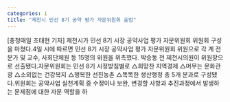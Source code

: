 ```yaml
---
categories: i
title: "제천시 민선 8기 공약 평가 자문위원회 출범"
---
```

[충청매일 조태현 기자] 제천시가 민선 8기 시장 공약사업 평가 자문위원회 위원회 구성을 마쳤다.4일 시에 따르면 민선 8기 시장 공약사업 평가 자문위원회 위원으로 각 계 전문가 및 교수, 사회단체원 등 15명의 위원을 위촉했다. 박승동 전 제천시의원이 위원장으로 선출됐다.자문위원회는 민선 8기 시정방침별로 △희망찬 지역경제 △머무는 문화관광 △소외없는 건강복지 △행복한 선진농촌 △똑똑한 생산행정 총 5개 분과로 구성됐다.위원회는 공약사업 실천계획 중 수정이나 보완, 변경할 사항과 추진과정에서 발생하는 문제점에 대한 자문 역할을 하